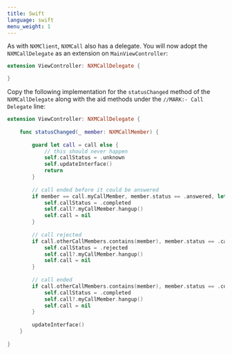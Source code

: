 ```yaml
---
title: Swift
language: swift
menu_weight: 1
---
```


As with `NXMClient`, `NXMCall` also has a delegate. You will now adopt the `NXMCallDelegate` as an extension on `MainViewController`:

```swift
extension ViewController: NXMCallDelegate {

}
```

Copy the following implementation for the `statusChanged` method of the `NXMCallDelegate` along with the aid methods under the `//MARK:- Call Delegate` line:

```swift
extension ViewController: NXMCallDelegate {
    
    func statusChanged(_ member: NXMCallMember) {
        
        guard let call = call else {
            // this should never happen
            self.callStatus = .unknown
            self.updateInterface()
            return
        }
        
        // call ended before it could be answered
        if member == call.myCallMember, member.status == .answered, let otherMember = call.otherCallMembers.firstObject as? NXMCallMember, [NXMCallMemberStatus.completed, NXMCallMemberStatus.cancelled].contains(otherMember.status)  {
            self.callStatus = .completed
            self.call?.myCallMember.hangup()
            self.call = nil
        }
        
        // call rejected
        if call.otherCallMembers.contains(member), member.status == .cancelled {
            self.callStatus = .rejected
            self.call?.myCallMember.hangup()
            self.call = nil
        }
        
        // call ended
        if call.otherCallMembers.contains(member), member.status == .completed {
            self.callStatus = .completed
            self.call?.myCallMember.hangup()
            self.call = nil
        }
        
        updateInterface()
    }
    
}
```